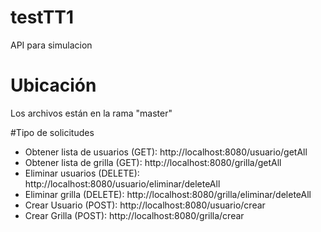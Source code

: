# testTT1
API para simulacion

# Ubicación
Los archivos están en la rama "master"

#Tipo de solicitudes
- Obtener lista de usuarios (GET): http://localhost:8080/usuario/getAll
- Obtener lista de grilla (GET): http://localhost:8080/grilla/getAll
- Eliminar usuarios (DELETE): http://localhost:8080/usuario/eliminar/deleteAll
- Eliminar grilla (DELETE): http://localhost:8080/grilla/eliminar/deleteAll
- Crear Usuario (POST): http://localhost:8080/usuario/crear
- Crear Grilla (POST): http://localhost:8080/grilla/crear
